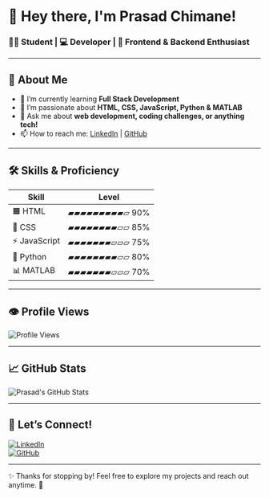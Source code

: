 # 👋 Hey there, I'm **Prasad Chimane**!

### 👨‍🎓 Student | 💻 Developer | 🎨 Frontend & Backend Enthusiast

---

## 🚀 About Me

- 🔭 I’m currently learning **Full Stack Development**  
- 🌱 I’m passionate about **HTML, CSS, JavaScript, Python & MATLAB**  
- 💬 Ask me about **web development, coding challenges, or anything tech!**  
- 📫 How to reach me: [LinkedIn](https://linkedin.com/in/prasadchimane) | [GitHub](https://github.com/prasadchimane)

---

## 🛠️ Skills & Proficiency

| Skill       | Level                          |
| ----------- | ------------------------------ |
| 🟧 HTML      | ▰▰▰▰▰▰▰▰▰▱ 90%                  |
| 🎨 CSS       | ▰▰▰▰▰▰▰▰▱▱ 85%                  |
| ⚡ JavaScript | ▰▰▰▰▰▰▰▱▱▱ 75%                  |
| 🐍 Python    | ▰▰▰▰▰▰▰▰▱▱ 80%                  |
| 📊 MATLAB    | ▰▰▰▰▰▰▰▱▱▱ 70%                  |

---

## 👁️ Profile Views

![Profile Views](https://komarev.com/ghpvc/?username=prasadchimane&style=flat-square&color=blue)

---

## 📈 GitHub Stats

![Prasad's GitHub Stats](https://github-readme-stats.vercel.app/api?username=prasadchimane&show_icons=true&theme=radical)

---

## 🤝 Let’s Connect!

[![LinkedIn](https://img.shields.io/badge/LinkedIn-Prasad_Chimane-blue?style=flat-square&logo=linkedin&logoColor=white)](https://linkedin.com/in/prasadchimane)  
[![GitHub](https://img.shields.io/badge/GitHub-prasadchimane-black?style=flat-square&logo=github&logoColor=white)](https://github.com/prasadchimane)  

---

✨ Thanks for stopping by! Feel free to explore my projects and reach out anytime. 🚀
